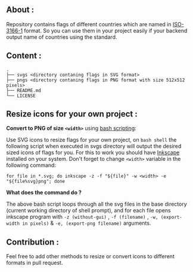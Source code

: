 ## About :

Repository contains flags of different countries which are named in [ISO-3166-1](https://en.wikipedia.org/wiki/ISO_3166-1)  format.
So you can use them in your project easily if your backend output name of countries using the standard.

## Content :

    .
    ├── svgs <directory contaning flags in SVG format>
    ├── pngs <directory contaning flags in PNG format with size 512x512 pixels>
    ├── README.md
    └── LICENSE


## Resize icons for your own project :

**Convert to PNG of size `<width>`** using [bash scripting](https://en.wikipedia.org/wiki/Bash_%28Unix_shell%29):

Use SVG icons to resize flags for your own project, on `bash shell` the following script when executed in svgs directory will output the desired sized icons of flags for you. For this to work you should have [Inkscape](https://en.wikipedia.org/wiki/Inkscape) installed on your system.
Don't forget to change `<width>` variable in the following command:


    for file in *.svg; do inkscape -z -f "${file}" -w <width> -e "${file%svg}png"; done

**What does the command do ?** 

The above bash script loops through all the svg files in the base directory (current working directory of shell prompt), and for each file opens inkscape program with `-z (without-gui)` , `-f (filename)` , `-w, (export-width in pixels)` & `-e, (export-png filename)` arguments.

## Contribution :
Feel free to add other methods to resize or convert icons to different formats in pull request.
